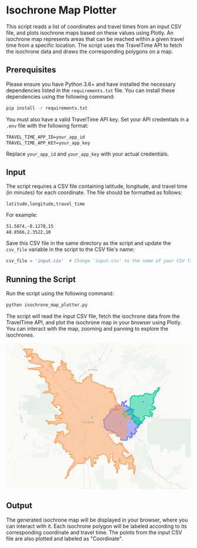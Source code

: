 # Isochrone Map Plotter

This script reads a list of coordinates and travel times from an input CSV file, and plots isochrone maps based on these values using Plotly. An isochrone map represents areas that can be reached within a given travel time from a specific location. The script uses the TravelTime API to fetch the isochrone data and draws the corresponding polygons on a map.

## Prerequisites

Please ensure you have Python 3.6+ and have installed the necessary dependencies listed in the `requirements.txt` file. You can install these dependencies using the following command:

```bash
pip install -r requirements.txt
```

You must also have a valid TravelTime API key. Set your API credentials in a `.env` file with the following format:

```
TRAVEL_TIME_APP_ID=your_app_id
TRAVEL_TIME_APP_KEY=your_app_key
```

Replace `your_app_id` and `your_app_key` with your actual credentials.

## Input

The script requires a CSV file containing latitude, longitude, and travel time (in minutes) for each coordinate. The file should be formatted as follows:

```
latitude,longitude,travel_time
```

For example:

```
51.5074,-0.1278,15
48.8566,2.3522,10
```

Save this CSV file in the same directory as the script and update the `csv_file` variable in the script to the CSV file's name:

```python
csv_file = 'input.csv'  # Change 'input.csv' to the name of your CSV file
```

## Running the Script

Run the script using the following command:

```bash
python isochrone_map_plotter.py
```

The script will read the input CSV file, fetch the isochrone data from the TravelTime API, and plot the isochrone map in your browser using Plotly. You can interact with the map, zooming and panning to explore the isochrones.

![Sample isochrone map](sample_plot_isochrones.png)

## Output

The generated isochrone map will be displayed in your browser, where you can interact with it. Each isochrone polygon will be labeled according to its corresponding coordinate and travel time. The points from the input CSV file are also plotted and labeled as "Coordinate".